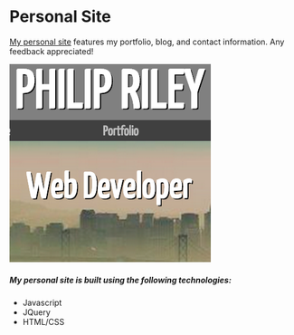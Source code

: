 # Personal Site

[My personal site](http://philril.github.io/) features my portfolio, blog, and contact information. Any feedback appreciated!

![PersonalSite](./Images/personal_site.png)

##### My personal site is built using the following technologies:
- Javascript
- JQuery
- HTML/CSS
